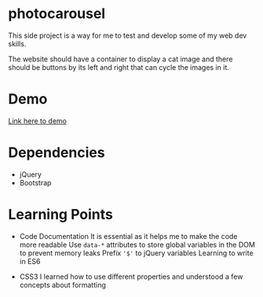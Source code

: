# photocarousel

This side project is a way for me to test and develop some of my web dev skills.

The website should have a container to display a cat image and there should be buttons by its left and right that can cycle the images in it.

# Demo
[Link here to demo](https://soomingjin.github.io/photocarousel/)


# Dependencies
* jQuery
* Bootstrap

# Learning Points
* Code Documentation
It is essential as it helps me to make the code more readable
Use `data-*` attributes to store global variables in the DOM to prevent memory leaks
Prefix `'$'`  to jQuery variables
Learning to write in ES6


* CSS3
I learned how to use different properties and understood a few concepts about formatting

